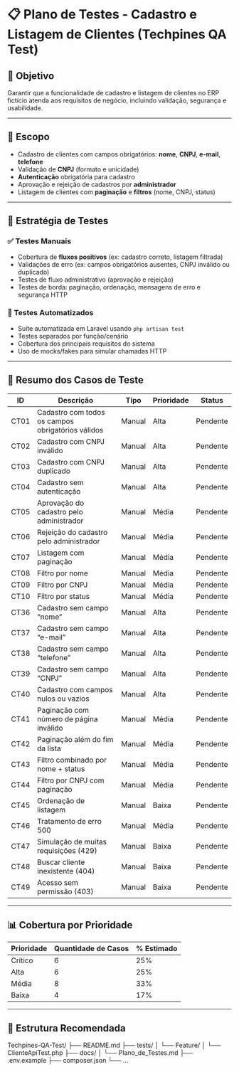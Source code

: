 # 📋 Plano de Testes - Cadastro e Listagem de Clientes (Techpines QA Test)

## 🎯 Objetivo

Garantir que a funcionalidade de cadastro e listagem de clientes no ERP fictício atenda aos requisitos de negócio, incluindo validação, segurança e usabilidade.

---

## 🧩 Escopo

- Cadastro de clientes com campos obrigatórios: **nome**, **CNPJ**, **e-mail**, **telefone**  
- Validação de **CNPJ** (formato e unicidade)  
- **Autenticação** obrigatória para cadastro  
- Aprovação e rejeição de cadastros por **administrador**  
- Listagem de clientes com **paginação** e **filtros** (nome, CNPJ, status)

---

## 🧪 Estratégia de Testes

### ✅ Testes Manuais

- Cobertura de **fluxos positivos** (ex: cadastro correto, listagem filtrada)
- Validações de erro (ex: campos obrigatórios ausentes, CNPJ inválido ou duplicado)
- Testes de fluxo administrativo (aprovação e rejeição)
- Testes de borda: paginação, ordenação, mensagens de erro e segurança HTTP

### 🤖 Testes Automatizados

- Suíte automatizada em Laravel usando `php artisan test`
- Testes separados por função/cenário
- Cobertura dos principais requisitos do sistema
- Uso de mocks/fakes para simular chamadas HTTP

---

## 🧾 Resumo dos Casos de Teste

| ID    | Descrição                                      | Tipo   | Prioridade | Status   |
|-------|------------------------------------------------|--------|------------|----------|
| CT01  | Cadastro com todos os campos obrigatórios válidos | Manual | Alta       | Pendente |
| CT02  | Cadastro com CNPJ inválido                      | Manual | Alta       | Pendente |
| CT03  | Cadastro com CNPJ duplicado                     | Manual | Alta       | Pendente |
| CT04  | Cadastro sem autenticação                       | Manual | Alta       | Pendente |
| CT05  | Aprovação do cadastro pelo administrador        | Manual | Média      | Pendente |
| CT06  | Rejeição do cadastro pelo administrador         | Manual | Média      | Pendente |
| CT07  | Listagem com paginação                          | Manual | Média      | Pendente |
| CT08  | Filtro por nome                                 | Manual | Média      | Pendente |
| CT09  | Filtro por CNPJ                                 | Manual | Média      | Pendente |
| CT10  | Filtro por status                               | Manual | Média      | Pendente |
| CT36  | Cadastro sem campo “nome”                       | Manual | Alta       | Pendente |
| CT37  | Cadastro sem campo “e-mail”                     | Manual | Alta       | Pendente |
| CT38  | Cadastro sem campo “telefone”                   | Manual | Alta       | Pendente |
| CT39  | Cadastro sem campo “CNPJ”                       | Manual | Alta       | Pendente |
| CT40  | Cadastro com campos nulos ou vazios             | Manual | Alta       | Pendente |
| CT41  | Paginação com número de página inválido         | Manual | Média      | Pendente |
| CT42  | Paginação além do fim da lista                  | Manual | Média      | Pendente |
| CT43  | Filtro combinado por nome + status              | Manual | Média      | Pendente |
| CT44  | Filtro por CNPJ com paginação                   | Manual | Média      | Pendente |
| CT45  | Ordenação de listagem                           | Manual | Baixa      | Pendente |
| CT46  | Tratamento de erro 500                          | Manual | Média      | Pendente |
| CT47  | Simulação de muitas requisições (429)           | Manual | Baixa      | Pendente |
| CT48  | Buscar cliente inexistente (404)                | Manual | Baixa      | Pendente |
| CT49  | Acesso sem permissão (403)                      | Manual | Baixa      | Pendente |

---

## 📊 Cobertura por Prioridade

| Prioridade | Quantidade de Casos | % Estimado |
|------------|---------------------|------------|
| Crítico    | 6                   | 25%        |
| Alta       | 6                   | 25%        |
| Média      | 8                   | 33%        |
| Baixa      | 4                   | 17%        |

---

## 📁 Estrutura Recomendada

Techpines-QA-Test/
├── README.md
├── tests/
│ └── Feature/
│ └── ClienteApiTest.php
├── docs/
│ └── Plano_de_Testes.md
├── .env.example
├── composer.json
└── ...

